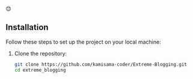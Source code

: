 😊
## Installation

Follow these steps to set up the project on your local machine:

1. Clone the repository:
   ```bash
   git clone https://github.com/kamisama-coder/Extreme-Blogging.git
   cd extreme_blogging
